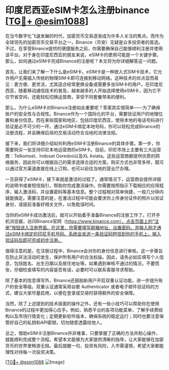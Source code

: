 # 印度尼西亚eSIM卡怎么注册binance [[TG💪+ @esim1088](https://t.me/s/esim1088)]

在当今数字化飞速发展的时代，加密货币交易逐渐成为许多人关注的焦点。而作为全球领先的加密货币交易平台之一，Binance（币安）无疑是众多投资者的首选。不过，在享受Binance提供的便捷服务之前，你需要确保自己能够顺利注册并使用该平台。对于身在印度尼西亚的朋友来说，eSIM卡的使用可能是一个关键步骤。那么，如何通过eSIM卡完成Binance的注册呢？本文将为你详细解答这一问题。

首先，让我们来了解一下什么是eSIM卡。eSIM卡是一种嵌入式SIM卡技术，它允许用户无需插入传统的物理SIM卡即可连接到移动网络。这种技术的优点显而易见：更方便、更灵活，尤其适合经常更换设备或需要多张SIM卡的用户。在印度尼西亚，随着移动通信技术的普及，越来越多的人开始选择使用eSIM卡，因为它不仅节省空间，还能轻松切换运营商，享受不同套餐带来的便利。

那么，为什么eSIM卡对Binance注册如此重要呢？答案其实很简单——为了确保账户的安全性与合规性。Binance作为一个国际化的平台，需要验证用户的地理位置和身份信息。而在某些国家和地区，包括印度尼西亚，使用本地的电话号码进行验证是必不可少的一环。通过eSIM卡绑定本地号码，你可以轻松完成Binance的注册流程，并且确保后续的交易活动符合当地的法律法规。

接下来，我们将详细介绍如何利用eSIM卡注册Binance的具体步骤。第一步，你需要购买一张支持印尼本地运营商的eSIM卡。目前，印尼市场上主要有三大运营商：Telkomsel、Indosat Ooredoo以及XL Axiata。这些运营商都提供优质的网络服务，因此你可以根据自己的需求选择合适的方案。购买方式也非常多样，既可以通过官方渠道直接在线上订购，也可以前往当地的营业厅办理。

一旦获得了eSIM卡，接下来就是激活的过程了。通常情况下，运营商会提供详细的说明书或者短信指引，帮助你完成激活操作。你需要按照指示下载相应的应用程序，输入激活码，并设置密码等基本信息。整个过程相对简单快捷，一般几分钟内就能搞定。需要注意的是，在激活过程中可能会要求你上传身份证件的照片以验证身份，请提前准备好相关文件，以免耽误时间。

当你的eSIM卡成功激活后，就可以开始着手准备Binance的注册工作了。打开手机浏览器，访问Binance官网（https://www.binance.com），点击页面上的“注册”按钮进入注册界面。在这里，你需要填写邮箱地址、设置密码，并输入刚才通过eSIM卡绑定的印尼手机号码。系统会发送一条验证码短信到你的手机上，输入验证码后即可完成初步注册。

值得注意的是，在注册过程中，Binance会对你的身份信息进行审核。这一步骤旨在防止非法活动的发生，保护所有用户的合法权益。因此，请务必如实填写个人信息，包括姓名、出生日期以及居住地址等。如果遇到审核不通过的情况，不要慌张，仔细检查填写的内容是否有误，必要时可以联系客服寻求帮助。

除了基本的信息填写外，Binance还鼓励新用户开启双重认证功能，进一步提升账户的安全等级。双重认证通常采用谷歌 Authenticator 或者电子邮件验证码的方式，建议大家尽量启用，以便在登录或交易时获得额外的安全保障。

当然，除了上述提到的技术层面的操作之外，还有一些小技巧可以帮助你在使用Binance的过程中更加得心应手。例如，熟悉平台的各项功能菜单，了解手续费结构以及市场行情变化；定期更新软件版本，确保系统的稳定运行；同时也要注意保管好自己的私钥和API密钥，切勿随意透露给他人。

总之，借助eSIM卡注册Binance并非难事，只要掌握了正确的方法并耐心操作，就能顺利完成整个流程。希望本文能够为大家提供清晰的指导，让大家能够在加密货币的世界里畅游无阻。最后提醒一句，投资有风险，入市需谨慎，希望大家都能理性对待每一次投资决策。

[[TG💪+ @esim1088](https://t.me/s/esim1088) ![Image](https://i.postimg.cc/4NQfJmqS/Snipaste-2025-05-13-00-14-12.png)]